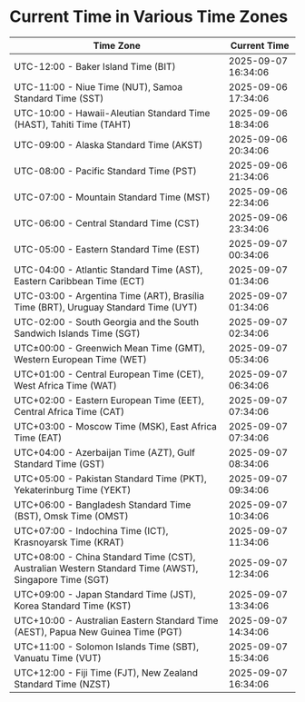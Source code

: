 # Current Time in Various Time Zones

| Time Zone | Current Time |
|-----------|--------------|
| UTC-12:00 - Baker Island Time (BIT) | 2025-09-07 16:34:06 |
| UTC-11:00 - Niue Time (NUT), Samoa Standard Time (SST) | 2025-09-06 17:34:06 |
| UTC-10:00 - Hawaii-Aleutian Standard Time (HAST), Tahiti Time (TAHT) | 2025-09-06 18:34:06 |
| UTC-09:00 - Alaska Standard Time (AKST) | 2025-09-06 20:34:06 |
| UTC-08:00 - Pacific Standard Time (PST) | 2025-09-06 21:34:06 |
| UTC-07:00 - Mountain Standard Time (MST) | 2025-09-06 22:34:06 |
| UTC-06:00 - Central Standard Time (CST) | 2025-09-06 23:34:06 |
| UTC-05:00 - Eastern Standard Time (EST) | 2025-09-07 00:34:06 |
| UTC-04:00 - Atlantic Standard Time (AST), Eastern Caribbean Time (ECT) | 2025-09-07 01:34:06 |
| UTC-03:00 - Argentina Time (ART), Brasília Time (BRT), Uruguay Standard Time (UYT) | 2025-09-07 01:34:06 |
| UTC-02:00 - South Georgia and the South Sandwich Islands Time (SGT) | 2025-09-07 02:34:06 |
| UTC±00:00 - Greenwich Mean Time (GMT), Western European Time (WET) | 2025-09-07 05:34:06 |
| UTC+01:00 - Central European Time (CET), West Africa Time (WAT) | 2025-09-07 06:34:06 |
| UTC+02:00 - Eastern European Time (EET), Central Africa Time (CAT) | 2025-09-07 07:34:06 |
| UTC+03:00 - Moscow Time (MSK), East Africa Time (EAT) | 2025-09-07 07:34:06 |
| UTC+04:00 - Azerbaijan Time (AZT), Gulf Standard Time (GST) | 2025-09-07 08:34:06 |
| UTC+05:00 - Pakistan Standard Time (PKT), Yekaterinburg Time (YEKT) | 2025-09-07 09:34:06 |
| UTC+06:00 - Bangladesh Standard Time (BST), Omsk Time (OMST) | 2025-09-07 10:34:06 |
| UTC+07:00 - Indochina Time (ICT), Krasnoyarsk Time (KRAT) | 2025-09-07 11:34:06 |
| UTC+08:00 - China Standard Time (CST), Australian Western Standard Time (AWST), Singapore Time (SGT) | 2025-09-07 12:34:06 |
| UTC+09:00 - Japan Standard Time (JST), Korea Standard Time (KST) | 2025-09-07 13:34:06 |
| UTC+10:00 - Australian Eastern Standard Time (AEST), Papua New Guinea Time (PGT) | 2025-09-07 14:34:06 |
| UTC+11:00 - Solomon Islands Time (SBT), Vanuatu Time (VUT) | 2025-09-07 15:34:06 |
| UTC+12:00 - Fiji Time (FJT), New Zealand Standard Time (NZST) | 2025-09-07 16:34:06 |
